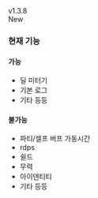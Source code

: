 <div class="rounded-md flex space-x-2 items-center">
  <div class="text-lg font-semibold text-white">
    v1.3.8
  </div>
  <div class="bg-accent-500 px-2 font-medium rounded-md text-white">
    New
  </div>
</div>

### 현재 기능

#### 가능

-   딜 미터기
-   기본 로그
-   기타 등등

#### 불가능

-   파티/셀프 버프 가동시간
-   rdps
-   쉴드
-   무력
-   아이덴티티
-   기타 등등